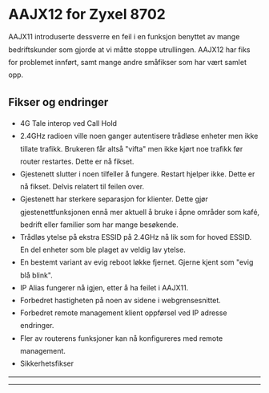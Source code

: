 <html>
<head>
  <title>100AAJX12D0.bin.md</title>
  <link href="../../asset/780508248e/bootstrap.css" rel="stylesheet">
  <link href="../../asset/748fb45f53/font-awesome4.css" rel="stylesheet">
</head>

<body>
<div class="container" style="max-width:44em;line-height:1.8em;margin-bottom:4em;">
  <br>
  <a href="../p8702">
    <i class="fa fa-arrow-circle-left fa-3x"></i>
</a>  <h1>AAJX12 for Zyxel 8702</h1>

<p>AAJX11 introduserte dessverre en feil i en funksjon benyttet av mange bedriftskunder som gjorde at vi måtte stoppe utrullingen.  AAJX12 har fiks for problemet innført, samt mange andre småfikser som har vært samlet opp.</p>

<h2>Fikser og endringer</h2>

<ul>
<li>4G Tale interop ved Call Hold</li>
<li>2.4GHz radioen ville noen ganger autentisere trådløse enheter men ikke tillate trafikk.  Brukeren får altså "vifta" men ikke kjørt noe trafikk før router restartes.  Dette er nå fikset.</li>
<li>Gjestenett slutter i noen tilfeller å fungere.  Restart hjelper ikke. Dette er nå fikset. Delvis relatert til feilen over.</li>
<li>Gjestenett har sterkere separasjon for klienter. Dette gjør gjestenettfunksjonen ennå mer aktuell å bruke i åpne områder som kafé, bedrift eller familier som har mange besøkende. </li>
<li>Trådløs ytelse på ekstra ESSID på 2.4GHz nå lik som for hoved ESSID.  En del enheter som ble plaget av veldig lav ytelse.</li>
<li>En bestemt variant av evig reboot løkke fjernet.  Gjerne kjent som "evig blå blink".</li>
<li>IP Alias fungerer nå igjen, etter å ha feilet i AAJX11.</li>
<li>Forbedret hastigheten på noen av sidene i webgrensesnittet.</li>
<li>Forbedret remote management klient oppførsel ved IP adresse endringer.</li>
<li>Fler av routerens funksjoner kan nå konfigureres med remote management.</li>
<li>Sikkerhetsfikser</li>
</ul>

<hr />

<p><a href="../cpe-zyxel-p8702n/100AAJX12D0.bin"><i class="fa fa-download fa-3x"></i></a></p>

  <hr>
</div>
</body>
</html>
